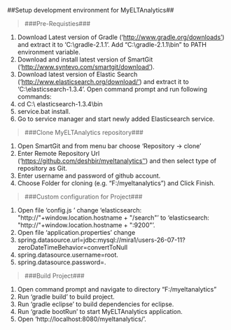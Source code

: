 ##Setup development environment for MyELTAnalytics##

>###Pre-Requisties###

1. Download Latest version of Gradle (‘http://www.gradle.org/downloads’) and extract it to ‘C:\gradle-2.1.1’. Add  “C:\gradle-2.1.1\bin” to PATH environment variable.
2. Download and install latest version of SmartGit (‘http://www.syntevo.com/smartgit/download’).
3. Download latest version of Elastic Search (‘http://www.elasticsearch.org/download/’) and extract it to ‘C:\elasticsearch-1.3.4’. Open command prompt and run following commands:
  1. cd C:\ elasticsearch-1.3.4\bin
  2.	service.bat install.
  3.	Go to service manager and start newly added Elasticsearch service.

>###Clone MyELTAnalytics repository###

1. Open SmartGit and from menu bar choose ‘Repository -> clone’
2. Enter Remote Repository Url (‘https://github.com/deshbir/myeltanalytics’’) and then select type of repository as Git.
3. Enter username and password of github account.
4. Choose Folder for cloning (e.g. “F:/myeltanalytics”) and Click Finish.

>###Custom configuration for Project###

1. Open file ‘config.js ’ change ‘elasticsearch: "http://"+window.location.hostname + "/search"’ to ‘elasticsearch: "http://"+window.location.hostname + ":9200"’.
2. Open file ‘application.properties’ change 
  1. spring.datasource.url=jdbc:mysql://mira1/users-26-07-11?zeroDateTimeBehavior=convertToNull
  2. spring.datasource.username=root.
  3. spring.datasource.password=. 

>###Build Project###

1. Open command prompt and navigate to directory “F:/myeltanalytics”
2. Run ‘gradle build’ to build project.
3. Run ‘gradle eclipse’ to build dependencies for eclipse.
4. Run ‘gradle bootRun’ to start MyELTAnalytics application.
5. Open ‘http://localhost:8080/myeltanalytics/’.

